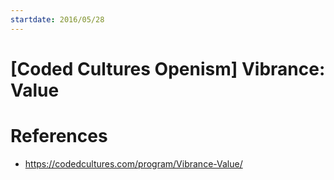 ```yaml
---
startdate: 2016/05/28
---
```

# [Coded Cultures Openism] Vibrance: Value

# References
* https://codedcultures.com/program/Vibrance-Value/
